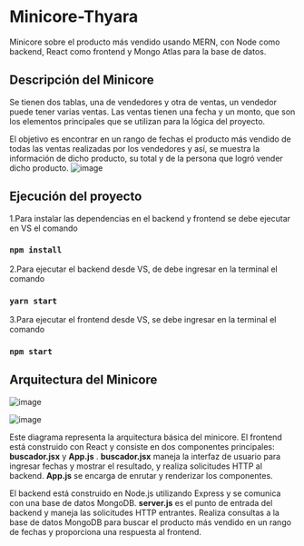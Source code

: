 # Minicore-Thyara
Minicore sobre el producto más vendido usando MERN, con Node como backend, React como frontend y Mongo Atlas para la base de datos.
## Descripción del Minicore
Se tienen dos tablas, una de vendedores y otra de ventas, un vendedor puede tener varias ventas. Las ventas tienen una fecha y un monto, que son los elementos principales que se utilizan para la lógica del proyecto.

El objetivo es encontrar en un rango de fechas el producto más vendido de todas las ventas realizadas por los vendedores y así, se muestra la información de dicho producto, su total y de la persona que logró vender dicho producto.
![image](https://github.com/ThyaraV/Minicore-Thyara/assets/96449161/daef0d63-99bc-4355-a505-14a3d5b1fc92)

## Ejecución del proyecto
1.Para instalar las dependencias en el backend y frontend se debe ejecutar en VS el comando

### `npm install`

2.Para ejecutar el backend desde VS, de debe ingresar en la terminal el comando

### `yarn start`

3.Para ejecutar el frontend desde VS, se debe ingresar en la terminal el comando

### `npm start`

## Arquitectura del Minicore

![image](https://github.com/ThyaraV/Minicore-Thyara/assets/96449161/44958ce0-a49f-4131-a2e3-06b9e6482ab1)

![image](https://github.com/ThyaraV/Minicore-Thyara/assets/96449161/ed72c0b4-3694-4577-9e8e-74de53968748)

Este diagrama representa la arquitectura básica del minicore. El frontend está construido con React y consiste en dos componentes principales: **buscador.jsx** y **App.js** . **buscador.jsx**  maneja la interfaz de usuario para ingresar fechas y mostrar el resultado, y realiza solicitudes HTTP al backend. **App.js** se encarga de enrutar y renderizar los componentes.

El backend está construido en Node.js utilizando Express y se comunica con una base de datos MongoDB. **server.js** es el punto de entrada del backend y maneja las solicitudes HTTP entrantes. Realiza consultas a la base de datos MongoDB para buscar el producto más vendido en un rango de fechas y proporciona una respuesta al frontend.

